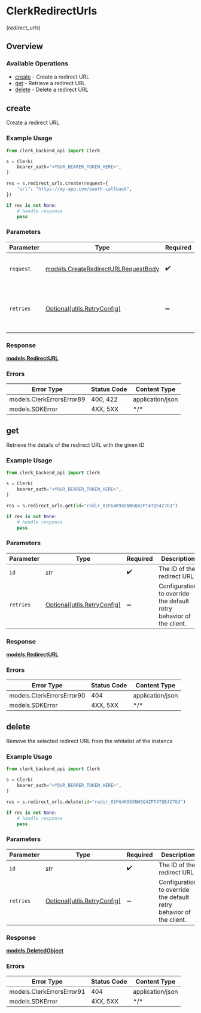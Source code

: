 # ClerkRedirectUrls
(*redirect_urls*)

## Overview

### Available Operations

* [create](#create) - Create a redirect URL
* [get](#get) - Retrieve a redirect URL
* [delete](#delete) - Delete a redirect URL

## create

Create a redirect URL

### Example Usage

```python
from clerk_backend_api import Clerk

s = Clerk(
    bearer_auth="<YOUR_BEARER_TOKEN_HERE>",
)

res = s.redirect_urls.create(request={
    "url": "https://my-app.com/oauth-callback",
})

if res is not None:
    # handle response
    pass

```

### Parameters

| Parameter                                                                           | Type                                                                                | Required                                                                            | Description                                                                         |
| ----------------------------------------------------------------------------------- | ----------------------------------------------------------------------------------- | ----------------------------------------------------------------------------------- | ----------------------------------------------------------------------------------- |
| `request`                                                                           | [models.CreateRedirectURLRequestBody](../../models/createredirecturlrequestbody.md) | :heavy_check_mark:                                                                  | The request object to use for the request.                                          |
| `retries`                                                                           | [Optional[utils.RetryConfig]](../../models/utils/retryconfig.md)                    | :heavy_minus_sign:                                                                  | Configuration to override the default retry behavior of the client.                 |

### Response

**[models.RedirectURL](../../models/redirecturl.md)**

### Errors

| Error Type                | Status Code               | Content Type              |
| ------------------------- | ------------------------- | ------------------------- |
| models.ClerkErrorsError89 | 400, 422                  | application/json          |
| models.SDKError           | 4XX, 5XX                  | \*/\*                     |

## get

Retrieve the details of the redirect URL with the given ID

### Example Usage

```python
from clerk_backend_api import Clerk

s = Clerk(
    bearer_auth="<YOUR_BEARER_TOKEN_HERE>",
)

res = s.redirect_urls.get(id="redir_01FG4K9G5NWSQ4ZPT4TQE4Z7G3")

if res is not None:
    # handle response
    pass

```

### Parameters

| Parameter                                                           | Type                                                                | Required                                                            | Description                                                         | Example                                                             |
| ------------------------------------------------------------------- | ------------------------------------------------------------------- | ------------------------------------------------------------------- | ------------------------------------------------------------------- | ------------------------------------------------------------------- |
| `id`                                                                | *str*                                                               | :heavy_check_mark:                                                  | The ID of the redirect URL                                          | redir_01FG4K9G5NWSQ4ZPT4TQE4Z7G3                                    |
| `retries`                                                           | [Optional[utils.RetryConfig]](../../models/utils/retryconfig.md)    | :heavy_minus_sign:                                                  | Configuration to override the default retry behavior of the client. |                                                                     |

### Response

**[models.RedirectURL](../../models/redirecturl.md)**

### Errors

| Error Type                | Status Code               | Content Type              |
| ------------------------- | ------------------------- | ------------------------- |
| models.ClerkErrorsError90 | 404                       | application/json          |
| models.SDKError           | 4XX, 5XX                  | \*/\*                     |

## delete

Remove the selected redirect URL from the whitelist of the instance

### Example Usage

```python
from clerk_backend_api import Clerk

s = Clerk(
    bearer_auth="<YOUR_BEARER_TOKEN_HERE>",
)

res = s.redirect_urls.delete(id="redir_01FG4K9G5NWSQ4ZPT4TQE4Z7G3")

if res is not None:
    # handle response
    pass

```

### Parameters

| Parameter                                                           | Type                                                                | Required                                                            | Description                                                         | Example                                                             |
| ------------------------------------------------------------------- | ------------------------------------------------------------------- | ------------------------------------------------------------------- | ------------------------------------------------------------------- | ------------------------------------------------------------------- |
| `id`                                                                | *str*                                                               | :heavy_check_mark:                                                  | The ID of the redirect URL                                          | redir_01FG4K9G5NWSQ4ZPT4TQE4Z7G3                                    |
| `retries`                                                           | [Optional[utils.RetryConfig]](../../models/utils/retryconfig.md)    | :heavy_minus_sign:                                                  | Configuration to override the default retry behavior of the client. |                                                                     |

### Response

**[models.DeletedObject](../../models/deletedobject.md)**

### Errors

| Error Type                | Status Code               | Content Type              |
| ------------------------- | ------------------------- | ------------------------- |
| models.ClerkErrorsError91 | 404                       | application/json          |
| models.SDKError           | 4XX, 5XX                  | \*/\*                     |